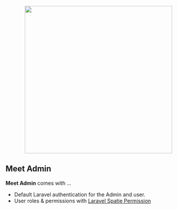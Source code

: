 <p align="center"><a href="https://laravel.com" target="_blank"><img src="https://raw.githubusercontent.com/laravel/art/master/logo-lockup/5%20SVG/2%20CMYK/1%20Full%20Color/laravel-logolockup-cmyk-red.svg" width="400"></a></p>

## Meet Admin
<b>Meet Admin</b> comes with ...
- Default Laravel authentication for the Admin and user.
- User roles & permissions with <a href="https://spatie.be/docs/laravel-permission/v5/introduction">Laravel Spatie Permission</a>
